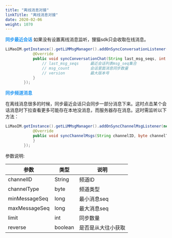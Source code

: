 ```yaml
---
title: "离线消息对接"
linkTitle: "离线消息对接"
date: 2020-02-06 
weight: 1070
---
```


**<font color='#2196F3'>同步最近会话</font>**
如果没有设置离线消息监听，狸猫sdk只会收取在线消息。
```java
LiMaoIM.getInstance().getLiMMsgManager().addOnSyncConversationListener(new ISyncConversationChat() {
            @Override
            public void syncConversationChat(String last_msg_seqs, int msg_count, long version,  ISyncConversationChatBack iSyncConversationChatBack) {
                // last_msg_seqs     最近会话列表msg_seq集合
                // msg_count         会话里面消息同步数量
                // version           最大版本号
            }
        });
```


**<font color='#2196F3'>同步频道消息</font>**

在离线消息很多的时候，同步最近会话只会同步一部分消息下来。这时点击某个会话消息时下拉查看更多可能存在本地没消息，而服务器存在消息。这时需监听以下方法：
```java
LiMaoIM.getInstance().getLiMMsgManager().addOnSyncChannelMsgListener(new ISyncChannelMsgListener() {
            @Override
            public void syncChannelMsgs(String channelID, byte channelType, long minMessageSeq, long maxMesageSeq, int limit, boolean reverse, ISyncChannelMsgBack iSyncChannelMsgBack) {
            }
        });
```

参数说明:


| 参数          | 类型    | 说明               |
| ------------- | ------- | ------------------ |
| channelID     | String  | 频道ID             |
| channelType   | byte    | 频道类型           |
| minMessageSeq | long    | 最小消息seq        |
| maxMessageSeq | long    | 最大消息seq        |
| limit         | int     | 同步数量           |
| reverse       | boolean | 是否是从大往小获取 |